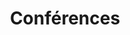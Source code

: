 ---
title: Conférences
description: |-
    Les conférences regroupent généralement les experts d'un domaine. C'est un bon moyen de se mettre à jour et d'étoffer la liste de personnes à contacter.

conference:
  - name : a11yto
    urls:
      - https://conf.a11yto.com/2023/playlist
      - https://conf.a11yto.com/2022/talks
  - name: fof
    urls: 
      - https://fof.tg/#speakers
  - name: swoogo
    urls: 
      - https://cunysps.swoogo.com/accesscon22/agenda
  - name: ICT4D Conference
    urls:
      - https://www.ict4dconference.org/2024ghana/
      - https://ict4dconference.dryfta.com/16953849811/program-schedulebut
  - name: California State University, Northridge 
    urls:
      - https://www.csun.edu
      - https://www.csun.edu/cod/conference/sessions/
      - https://docs.google.com/spreadsheets/d/1yBCYJ6flHW_KSYfBX1wNBRhGx9bxZ993_PoYaFrUAvE/edit#gid=80757841
---
